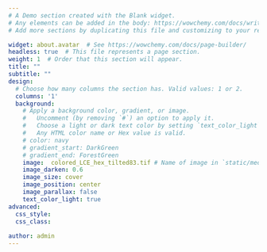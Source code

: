 ```yaml
---
# A Demo section created with the Blank widget.
# Any elements can be added in the body: https://wowchemy.com/docs/writing-markdown-latex/
# Add more sections by duplicating this file and customizing to your requirements.

widget: about.avatar  # See https://wowchemy.com/docs/page-builder/
headless: true  # This file represents a page section.
weight: 1  # Order that this section will appear.
title: ""
subtitle: ""
design:
  # Choose how many columns the section has. Valid values: 1 or 2.
  columns: '1'
  background:
    # Apply a background color, gradient, or image.
    #   Uncomment (by removing `#`) an option to apply it.
    #   Choose a light or dark text color by setting `text_color_light`.
    #   Any HTML color name or Hex value is valid.
    # color: navy
    # gradient_start: DarkGreen
    # gradient_end: ForestGreen
    image:  colored_LCE_hex_tilted83.tif # Name of image in `static/media/`.  hex82.jpg
    image_darken: 0.6
    image_size: cover
    image_position: center
    image_parallax: false
    text_color_light: true
advanced:
  css_style:
  css_class: 
  
author: admin
---
```


